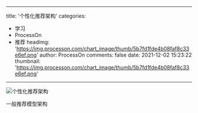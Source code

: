 
---
title: '个性化推荐架构'
categories: 
 - 学习
 - ProcessOn
 - 推荐
headimg: 'https://img.processon.com/chart_image/thumb/5b7fd1fde4b08faf8c33e6ef.png'
author: ProcessOn
comments: false
date: 2021-12-02 15:23:22
thumbnail: 'https://img.processon.com/chart_image/thumb/5b7fd1fde4b08faf8c33e6ef.png'
---

<div>   
<img class="thumb" alt="个性化推荐架构" src="https://img.processon.com/chart_image/thumb/5b7fd1fde4b08faf8c33e6ef.png" referrerpolicy="no-referrer">
<p>一般推荐模型架构</p>  
</div>
            